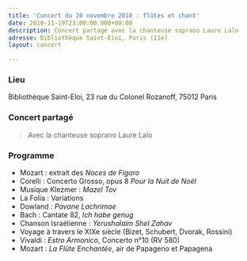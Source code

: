 ```yaml
---
title: 'Concert du 20 novembre 2010 : flûtes et chant'
date: 2010-11-19T23:00:00.000+00:00
description: Concert partagé avec la chanteuse soprano Laure Lalo
adresse: Bibliothèque Saint-Eloi, Paris (11e)
layout: concert

---
```

### Lieu

Bibliothèque Saint-Eloi, 23 rue du Colonel Rozanoff, 75012 Paris

### Concert partagé

> Avec la chanteuse soprano Laure Lalo

### Programme

* Mozart : extrait des _Noces de Figaro_
* Corelli : Concerto Grosso, opus 8 _Pour la Nuit de Noël_
* Musique Klezmer : _Mazel Tov_
* La Folia : Variations
* Dowland : _Pavane Lachrimae_
* Bach : Cantate 82, _Ich habe genug_
* Chanson Israélienne : _Yerushalaim Shel Zahav_
* Voyage à travers le XIXe siècle (Bizet, Schubert, Dvorak, Rossini)
* Vivaldi : _Estro Armonico_, Concerto n°10 (RV 580)
* Mozart : _La Flûte Enchantée_, air de Papageno et Papagena